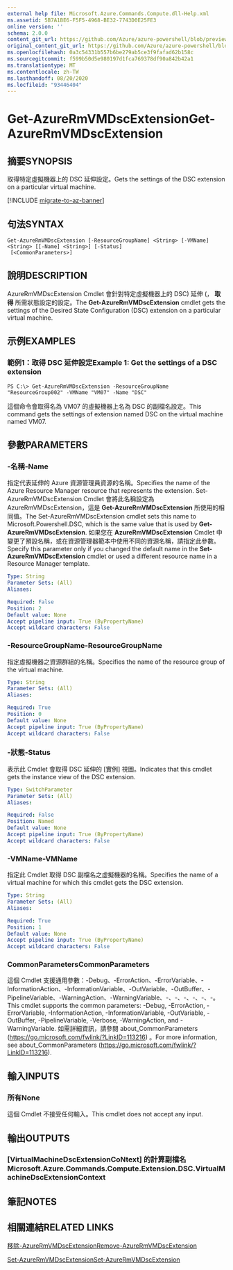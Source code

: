 ```yaml
---
external help file: Microsoft.Azure.Commands.Compute.dll-Help.xml
ms.assetid: 5B7A1BE6-F5F5-4968-BE32-7743D0E25FE3
online version: ''
schema: 2.0.0
content_git_url: https://github.com/Azure/azure-powershell/blob/preview/src/ResourceManager/Compute/Stack/Commands.Compute/help/Get-AzureRmVMDscExtension.md
original_content_git_url: https://github.com/Azure/azure-powershell/blob/preview/src/ResourceManager/Compute/Stack/Commands.Compute/help/Get-AzureRmVMDscExtension.md
ms.openlocfilehash: 0a3c54331b557b6be279ab5ce3f9fafad62b158c
ms.sourcegitcommit: f599b50d5e980197d1fca769378df90a842b42a1
ms.translationtype: MT
ms.contentlocale: zh-TW
ms.lasthandoff: 08/20/2020
ms.locfileid: "93446404"
---
```

# <span data-ttu-id="f7b02-101">Get-AzureRmVMDscExtension</span><span class="sxs-lookup"><span data-stu-id="f7b02-101">Get-AzureRmVMDscExtension</span></span>

## <span data-ttu-id="f7b02-102">摘要</span><span class="sxs-lookup"><span data-stu-id="f7b02-102">SYNOPSIS</span></span>
<span data-ttu-id="f7b02-103">取得特定虛擬機器上的 DSC 延伸設定。</span><span class="sxs-lookup"><span data-stu-id="f7b02-103">Gets the settings of the DSC extension on a particular virtual machine.</span></span>

[!INCLUDE [migrate-to-az-banner](../../includes/migrate-to-az-banner.md)]

## <span data-ttu-id="f7b02-104">句法</span><span class="sxs-lookup"><span data-stu-id="f7b02-104">SYNTAX</span></span>

```
Get-AzureRmVMDscExtension [-ResourceGroupName] <String> [-VMName] <String> [[-Name] <String>] [-Status]
 [<CommonParameters>]
```

## <span data-ttu-id="f7b02-105">說明</span><span class="sxs-lookup"><span data-stu-id="f7b02-105">DESCRIPTION</span></span>
<span data-ttu-id="f7b02-106">AzureRmVMDscExtension Cmdlet 會針對特定虛擬機器上的 DSC) 延伸 (， **取得** 所需狀態設定的設定。</span><span class="sxs-lookup"><span data-stu-id="f7b02-106">The **Get-AzureRmVMDscExtension** cmdlet gets the settings of the Desired State Configuration (DSC) extension on a particular virtual machine.</span></span>

## <span data-ttu-id="f7b02-107">示例</span><span class="sxs-lookup"><span data-stu-id="f7b02-107">EXAMPLES</span></span>

### <span data-ttu-id="f7b02-108">範例1：取得 DSC 延伸設定</span><span class="sxs-lookup"><span data-stu-id="f7b02-108">Example 1: Get the settings of a DSC extension</span></span>
```
PS C:\> Get-AzureRmVMDscExtension -ResourceGroupName "ResourceGroup002" -VMName "VM07" -Name "DSC"
```

<span data-ttu-id="f7b02-109">這個命令會取得名為 VM07 的虛擬機器上名為 DSC 的副檔名設定。</span><span class="sxs-lookup"><span data-stu-id="f7b02-109">This command gets the settings of extension named DSC on the virtual machine named VM07.</span></span>

## <span data-ttu-id="f7b02-110">參數</span><span class="sxs-lookup"><span data-stu-id="f7b02-110">PARAMETERS</span></span>

### <span data-ttu-id="f7b02-111">-名稱</span><span class="sxs-lookup"><span data-stu-id="f7b02-111">-Name</span></span>
<span data-ttu-id="f7b02-112">指定代表延伸的 Azure 資源管理員資源的名稱。</span><span class="sxs-lookup"><span data-stu-id="f7b02-112">Specifies the name of the Azure Resource Manager resource that represents the extension.</span></span>
<span data-ttu-id="f7b02-113">Set-AzureRmVMDscExtension Cmdlet 會將此名稱設定為 AzureRmVMDscExtension，這是 **Get-AzureRmVMDscExtension** 所使用的相同值。</span><span class="sxs-lookup"><span data-stu-id="f7b02-113">The Set-AzureRmVMDscExtension cmdlet sets this name to Microsoft.Powershell.DSC, which is the same value that is used by **Get-AzureRmVMDscExtension**.</span></span>
<span data-ttu-id="f7b02-114">如果您在 **AzureRmVMDscExtension** Cmdlet 中變更了預設名稱，或在資源管理器範本中使用不同的資源名稱，請指定此參數。</span><span class="sxs-lookup"><span data-stu-id="f7b02-114">Specify this parameter only if you changed the default name in the **Set-AzureRmVMDscExtension** cmdlet or used a different resource name in a Resource Manager template.</span></span>

```yaml
Type: String
Parameter Sets: (All)
Aliases: 

Required: False
Position: 2
Default value: None
Accept pipeline input: True (ByPropertyName)
Accept wildcard characters: False
```

### <span data-ttu-id="f7b02-115">-ResourceGroupName</span><span class="sxs-lookup"><span data-stu-id="f7b02-115">-ResourceGroupName</span></span>
<span data-ttu-id="f7b02-116">指定虛擬機器之資源群組的名稱。</span><span class="sxs-lookup"><span data-stu-id="f7b02-116">Specifies the name of the resource group of the virtual machine.</span></span>

```yaml
Type: String
Parameter Sets: (All)
Aliases: 

Required: True
Position: 0
Default value: None
Accept pipeline input: True (ByPropertyName)
Accept wildcard characters: False
```

### <span data-ttu-id="f7b02-117">-狀態</span><span class="sxs-lookup"><span data-stu-id="f7b02-117">-Status</span></span>
<span data-ttu-id="f7b02-118">表示此 Cmdlet 會取得 DSC 延伸的 [實例] 視圖。</span><span class="sxs-lookup"><span data-stu-id="f7b02-118">Indicates that this cmdlet gets the instance view of the DSC extension.</span></span>

```yaml
Type: SwitchParameter
Parameter Sets: (All)
Aliases: 

Required: False
Position: Named
Default value: None
Accept pipeline input: True (ByPropertyName)
Accept wildcard characters: False
```

### <span data-ttu-id="f7b02-119">-VMName</span><span class="sxs-lookup"><span data-stu-id="f7b02-119">-VMName</span></span>
<span data-ttu-id="f7b02-120">指定此 Cmdlet 取得 DSC 副檔名之虛擬機器的名稱。</span><span class="sxs-lookup"><span data-stu-id="f7b02-120">Specifies the name of a virtual machine for which this cmdlet gets the DSC extension.</span></span>

```yaml
Type: String
Parameter Sets: (All)
Aliases: 

Required: True
Position: 1
Default value: None
Accept pipeline input: True (ByPropertyName)
Accept wildcard characters: False
```

### <span data-ttu-id="f7b02-121">CommonParameters</span><span class="sxs-lookup"><span data-stu-id="f7b02-121">CommonParameters</span></span>
<span data-ttu-id="f7b02-122">這個 Cmdlet 支援通用參數：-Debug、-ErrorAction、-ErrorVariable、-InformationAction、-InformationVariable、-OutVariable、-OutBuffer、-PipelineVariable、-WarningAction、-WarningVariable、-、-、-、-、-、-。</span><span class="sxs-lookup"><span data-stu-id="f7b02-122">This cmdlet supports the common parameters: -Debug, -ErrorAction, -ErrorVariable, -InformationAction, -InformationVariable, -OutVariable, -OutBuffer, -PipelineVariable, -Verbose, -WarningAction, and -WarningVariable.</span></span> <span data-ttu-id="f7b02-123">如需詳細資訊，請參閱 about_CommonParameters (https://go.microsoft.com/fwlink/?LinkID=113216) 。</span><span class="sxs-lookup"><span data-stu-id="f7b02-123">For more information, see about_CommonParameters (https://go.microsoft.com/fwlink/?LinkID=113216).</span></span>

## <span data-ttu-id="f7b02-124">輸入</span><span class="sxs-lookup"><span data-stu-id="f7b02-124">INPUTS</span></span>

### <span data-ttu-id="f7b02-125">所有</span><span class="sxs-lookup"><span data-stu-id="f7b02-125">None</span></span>
<span data-ttu-id="f7b02-126">這個 Cmdlet 不接受任何輸入。</span><span class="sxs-lookup"><span data-stu-id="f7b02-126">This cmdlet does not accept any input.</span></span>

## <span data-ttu-id="f7b02-127">輸出</span><span class="sxs-lookup"><span data-stu-id="f7b02-127">OUTPUTS</span></span>

### <span data-ttu-id="f7b02-128">[VirtualMachineDscExtensionCoNtext] 的計算副檔名</span><span class="sxs-lookup"><span data-stu-id="f7b02-128">Microsoft.Azure.Commands.Compute.Extension.DSC.VirtualMachineDscExtensionContext</span></span>

## <span data-ttu-id="f7b02-129">筆記</span><span class="sxs-lookup"><span data-stu-id="f7b02-129">NOTES</span></span>

## <span data-ttu-id="f7b02-130">相關連結</span><span class="sxs-lookup"><span data-stu-id="f7b02-130">RELATED LINKS</span></span>

[<span data-ttu-id="f7b02-131">移除-AzureRmVMDscExtension</span><span class="sxs-lookup"><span data-stu-id="f7b02-131">Remove-AzureRmVMDscExtension</span></span>](./Remove-AzureRmVMDscExtension.md)

[<span data-ttu-id="f7b02-132">Set-AzureRmVMDscExtension</span><span class="sxs-lookup"><span data-stu-id="f7b02-132">Set-AzureRmVMDscExtension</span></span>](./Set-AzureRmVMDscExtension.md)



